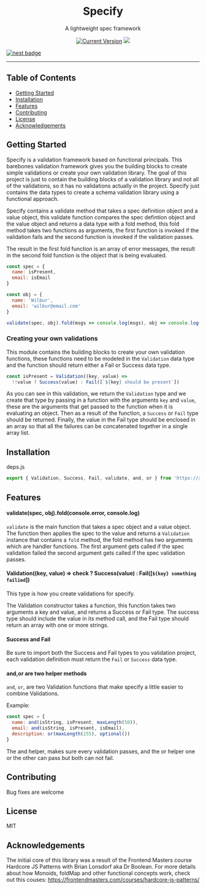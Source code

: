 <h1 align="center">Specify</h1>
<p align="center">A lightweight spec framework</p>

<p align="center">
  <a href="https://github.com/hyper63/specify/tags/"><img src="https://img.shields.io/github/tag/hyper63/specify" alt="Current Version" /></a>
  <img src="https://github.com/hyper63/specify/workflows/.github/workflows/test.yml/badge.svg" />

  <a href="https://nest.land/package/specify"><img src="https://nest.land/badage.svg" alt="nest badge" /></a>

  </p>

---

## Table of Contents

- [Getting Started](#getting-started)
- [Installation](#installation)
- [Features](#features)
- [Contributing](#contributing)
- [License](#license)
- [Acknowledgements](#acknowledgements)

## Getting Started

Specify is a validation framework based on functional principals. This barebones validation framework gives you the building
blocks to create simple validations or create your own validation library. The goal of this project is just to contain the
building blocks of a validation library and not all of the validations, so it has no validations actually in the project. Specify just contains the data types to create a schema validation library using a functional approach.

Specify contains a validate method that takes a spec definition object and a value object, this validate function compares the
spec defintion object and the value object and returns a data type with a fold method, this fold method takes two functions as 
arguments, the first function is invoked if the validation fails and the second function is invoked if the validation passes.

The result in the first fold function is an array of error messages, the result in the second fold function is the object that 
is being evaluated.

``` js
const spec = {
  name: isPresent,
  email: isEmail
}

const obj = {
  name: 'Wilbur',
  email: 'wilbur@email.com'
}

validate(spec, obj).fold(msgs => console.log(msgs), obj => console.log(obj))
```
### Creating your own validations

This module contains the building blocks to create your own validation functions, these functions need to be modeled in 
the `Validation` data type and the function should return either a Fail or Success data type. 

```js
const isPresent = Validation((key, value) =>
  !!value ? Success(value) : Fail([`${key} should be present`])
```

As you can see in this validation, we return the `Validation` type and we create that type by passing in a function with the
arguments `key` and `value`, these are the arguments that get passed to the function when it is evaluating an object. Then as a result of the function, a `Success` or `Fail` type should be returned. Finally, the value in the Fail type should be enclosed in
an array so that all the failures can be concatenated together in a single array list.


## Installation

deps.js

``` js
export { Validation, Success, Fail, validate, and, or } from 'https://x.nest.land/specify@0.0.1/mod.js'
```


## Features

#### validate(spec, obj).fold(console.error, console.log)

`validate` is the main function that takes a spec object and a value object. The function then applies the spec to the value and returns a `Validation` instance that contains a `fold` method, the fold method has two arguments which are handler functions. The first argument gets called if the spec validation failed the second argument gets called if the spec validation passes.

#### Validation((key, value) => check ? Success(value) : Fail([`${key} something failied`]) 

This type is how you create validations for specify.

The Validation constructor takes a function, this function takes two arguments a key and value, and returns a Success or Fail type. The success type should include the value in its method call, and the Fail type should return an array with one or more strings.

#### Success and Fail

Be sure to import both the Success and Fail types to you validation project, each validation definition must return the `Fail` or `Success` data type.

#### and,or are two helper methods

`and`, `or`, are two Validation functions that make specify a little easier to combine Validations.

Example:

``` js
const spec = {
  name: and(isString, isPresent, maxLength(50)),
  email: and(isString, isPresent, isEmail),
  description: or(maxLength(255), optional()) 
}
```

The and helper, makes sure every validation passes, and the or helper one or the other can pass but both can not fail.

## Contributing

Bug fixes are welcome

## License

MIT

## Acknowledgements

The initial core of this library was a result of the Frontend Masters course Hardcore JS Patterns with Brian Lonsdorf aka Dr Boolean. For more details about how Monoids, foldMap and other functional concepts work, check out this couses: https://frontendmasters.com/courses/hardcore-js-patterns/
